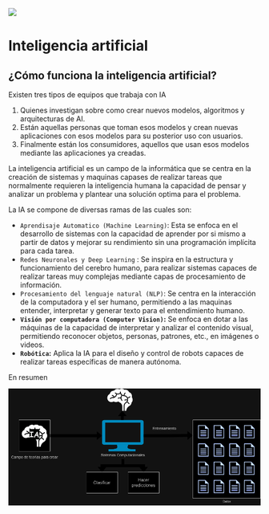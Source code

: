 ![](https://images.unsplash.com/photo-1558317751-bc3ed6f85f72?ixlib=rb-4.0.3&q=85&fm=jpg&crop=entropy&cs=srgb&w=6000&h=2000)
# Inteligencia artificial

## **¿Cómo funciona la inteligencia artificial?**

Existen tres tipos de equipos que trabaja con IA

1. Quienes investigan sobre como crear nuevos modelos, algoritmos y arquitecturas de AI.
2. Están aquellas personas que toman esos modelos y crean nuevas aplicaciones con esos modelos para su posterior uso con usuarios.
3. Finalmente están los consumidores, aquellos que usan esos modelos mediante las aplicaciones ya creadas.

La inteligencia artificial es un campo de la informática que se centra en la creación de sistemas y maquinas capases de realizar tareas que normalmente requieren la inteligencia humana la capacidad de pensar y analizar un problema y plantear una solución optima para el problema.

La IA se compone de diversas ramas de las cuales son:

- `Aprendisaje Automatico (Machine Learning)`: Esta se enfoca en el desarrollo de sistemas con la capacidad de aprender por si mismo a partir de datos y mejorar su rendimiento sin una programación implícita para cada tarea.
- `Redes Neuronales y Deep Learning` : Se inspira en la estructura y funcionamiento del cerebro humano, para realizar sistemas capaces de realizar tareas muy complejas mediante capas de procesamiento de información.
- `Procesamiento del lenguaje natural (NLP)`: Se centra en la interacción de la computadora y el ser humano, permitiendo a las maquinas entender, interpretar y generar texto para el entendimiento humano.
- **`Visión por computadora (Computer Vision)`:** Se enfoca en dotar a las máquinas de la capacidad de interpretar y analizar el contenido visual, permitiendo reconocer objetos, personas, patrones, etc., en imágenes o videos.
- **`Robótica`:** Aplica la IA para el diseño y control de robots capaces de realizar tareas específicas de manera autónoma.

En resumen

![Untitled](Inteligencia%20artificial%20f1a53284deff4825b396a5f3a505654a/Untitled.png)
